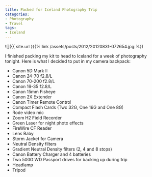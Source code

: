 ```yaml
---
title: Packed for Iceland Photography Trip
categories:
- Photography
- Travel
tags:
- Iceland
---
```


![]({{ site.url }}{% link /assets/posts/2012/20120831-072654.jpg %})

I finished packing my kit to head to Iceland for a week of photography tonight. Here is what I decided to put in my camera backpack:

  * Canon 5D Mark II
  * Canon 24-70 f2.8/L
  * Canon 70-200 f2.8/L
  * Canon 16-35 f2.8/L
  * Canon 15mm Fisheye
  * Canon 2X Extender
  * Canon Timer Remote Control
  * Compact Flash Cards (Two 32G, One 16G and One 8G)
  * Rode video mic
  * Zoom H2 Field Recorder
  * Green Laser for night photo effects
  * FireWire CF Reader
  * Lens Baby
  * Storm Jacket for Camera
  * Neutral Density filters
  * Gradient Neutral Density filters (2, 4 and 8 stops)
  * Canon Battery Charger and 4 batteries
  * Two 500G WD Passport drives for backing up during trip
  * Headlamp
  * Tripod
